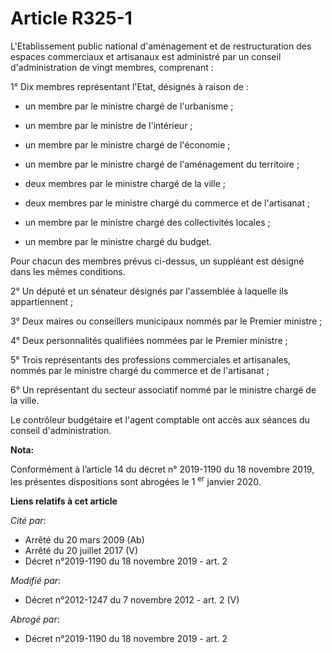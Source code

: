 # Article R325-1

L'Etablissement public national d'aménagement et de restructuration des espaces commerciaux et artisanaux est administré par
un conseil d'administration de vingt membres, comprenant : 

1° Dix membres représentant l'Etat, désignés à raison de :

- un membre par le ministre chargé de l'urbanisme ;

- un membre par le ministre de l'intérieur ;

- un membre par le ministre chargé de l'économie ;

- un membre par le ministre chargé de l'aménagement du territoire ;

- deux membres par le ministre chargé de la ville ;

- deux membres par le ministre chargé du commerce et de l'artisanat ;

- un membre par le ministre chargé des collectivités locales ;

- un membre par le ministre chargé du budget. 

Pour chacun des membres prévus ci-dessus, un suppléant est désigné dans les mêmes conditions. 

2° Un député et un sénateur désignés par l'assemblée à laquelle ils appartiennent ; 

3° Deux maires ou conseillers municipaux nommés par le Premier ministre ; 

4° Deux personnalités qualifiées nommées par le Premier ministre ; 

5° Trois représentants des professions commerciales et artisanales, nommés par le ministre chargé du commerce et de
l'artisanat ; 

6° Un représentant du secteur associatif nommé par le ministre chargé de la ville. 

Le        contrôleur budgétaire et l'agent comptable ont accès aux séances du conseil d'administration.

**Nota:**

Conformément à l’article 14 du décret n° 2019-1190 du 18 novembre 2019, les présentes dispositions sont abrogées le 1
  <sup>er</sup> janvier 2020.

**Liens relatifs à cet article**

_Cité par_:

  - Arrêté du 20 mars 2009 (Ab)
  - Arrêté du 20 juillet 2017 (V)
  - Décret n°2019-1190 du 18 novembre 2019 - art. 2

_Modifié par_:

  - Décret n°2012-1247 du 7 novembre 2012 - art. 2 (V)

_Abrogé par_:

  - Décret n°2019-1190 du 18 novembre 2019 - art. 2

